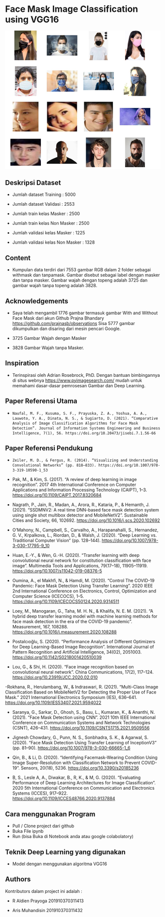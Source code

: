 # Face Mask Image Classification using VGG16
![](Photo/ss.jpeg)

## Deskripsi Dataset
- Jumlah dataset Training :  5000

- Jumlah dataset Validasi :  2553

- Jumlah train kelas Masker :  2500

- Jumlah train kelas Non Masker :  2500

- Jumlah validasi kelas Masker :  1225

- Jumlah validasi kelas Non Masker :  1328


## Content
- Kumpulan data terdiri dari 7553 gambar RGB dalam 2 folder sebagai withmask dan tanpamask. Gambar disebut sebagai label dengan masker dan tanpa masker. Gambar wajah dengan topeng adalah 3725 dan gambar wajah tanpa topeng adalah 3828.

## Acknowledgements
- Saya telah mengambil 1776 gambar termasuk gambar With and Without Face Mask dari akun Github Prajna Bhandary
  https://github.com/prajnasb/observations
Sisa 5777 gambar dikumpulkan dan disaring dari mesin pencari Google.

- 3725 Gambar Wajah dengan Masker

- 3828 Gambar Wajah tanpa Masker.

## Inspiration
- Terinspirasi oleh Adrian Rosebrock, PhD. Dengan bantuan bimbingannya di situs webnya https://www.pyimagesearch.com/ mudah untuk memahami dasar-dasar pemrosesan Gambar dan Deep Learning.

## Paper Referensi Utama

-	  Naufal, M. F., Kusuma, S. F., Prayuska, Z. A., Yoshua, A. A., Lauwoto, Y. A., Dinata, N. S., & Sugiarto, D. (2021). “Comparative Analysis of Image Classification Algorithms for Face Mask Detection”. Journal of Information Systems Engineering and Business Intelligence, 7(1), 56. https://doi.org/10.20473/jisebi.7.1.56-66

## Paper Referensi Pendukung 

-	  Zeiler, M. D., & Fergus, R. (2014). “Visualizing and Understanding Convolutional Networks” (pp. 818–833). https://doi.org/10.1007/978-3-319-10590-1_53


-	 Pak, M., & Kim, S. (2017). “A review of deep learning in image recognition”. 2017 4th International Conference on Computer Applications and Information Processing Technology (CAIPT), 1–3. https://doi.org/10.1109/CAIPT.2017.8320684

-	 Nagrath, P., Jain, R., Madan, A., Arora, R., Kataria, P., & Hemanth, J. (2021). “SSDMNV2: A real time DNN-based face mask detection system using single shot multibox detector and MobileNetV2”. Sustainable Cities and Society, 66, 102692. https://doi.org/10.1016/j.scs.2020.102692

- O’Mahony, N., Campbell, S., Carvalho, A., Harapanahalli, S., Hernandez, G. V., Krpalkova, L., Riordan, D., & Walsh, J. (2020). “Deep Learning vs. Traditional Computer Vision” (pp. 128–144). https://doi.org/10.1007/978-3-030-17795-9_10

- Huan, E.-Y., & Wen, G.-H. (2020). “Transfer learning with deep convolutional neural network for constitution classification with face image”. Multimedia Tools and Applications, 79(17–18), 11905–11919. https://doi.org/10.1007/s11042-019-08376-5

-	 Oumina, A., el Makhfi, N., & Hamdi, M. (2020). “Control The COVID-19 Pandemic: Face Mask Detection Using Transfer Learning”. 2020 IEEE 2nd International Conference on Electronics, Control, Optimization and Computer Science (ICECOCS), 1–5. https://doi.org/10.1109/ICECOCS50124.2020.9314511

-	 Loey, M., Manogaran, G., Taha, M. H. N., & Khalifa, N. E. M. (2021). “A hybrid deep transfer learning model with machine learning methods for face mask detection in the era of the COVID-19 pandemic”. Measurement, 167, 108288. https://doi.org/10.1016/j.measurement.2020.108288

-	 Postalcıoğlu, S. (2020). “Performance Analysis of Different Optimizers for Deep Learning-Based Image Recognition”. International Journal of Pattern Recognition and Artificial Intelligence, 34(02), 2051003. https://doi.org/10.1142/S0218001420510039

- Lou, G., & Shi, H. (2020). “Face image recognition based on convolutional neural network”. China Communications, 17(2), 117–124. https://doi.org/10.23919/JCC.2020.02.010

-Rokhana, R., Herulambang, W., & Indraswari, R. (2021). “Multi-Class Image Classification Based on MobileNetV2 for Detecting the Proper Use of Face Mask.” 2021 International Electronics Symposium (IES), 636–641. https://doi.org/10.1109/IES53407.2021.9594022

-	 Saranya, G., Sarkar, D., Ghosh, S., Basu, L., Kumaran, K., & Ananthi, N. (2021). “Face Mask Detection using CNN”. 2021 10th IEEE International Conference on Communication Systems and Network Technologies (CSNT), 426–431. https://doi.org/10.1109/CSNT51715.2021.9509556

-	 Jignesh Chowdary, G., Punn, N. S., Sonbhadra, S. K., & Agarwal, S. (2020). “Face Mask Detection Using Transfer Learning of InceptionV3” (pp. 81–90). https://doi.org/10.1007/978-3-030-66665-1_6

-	 Qin, B., & Li, D. (2020). “Identifying Facemask-Wearing Condition Using Image Super-Resolution with Classification Network to Prevent COVID-19”. Sensors, 20(18), 5236. https://doi.org/10.3390/s20185236

- B, S., Lesle A, A., Diwakar, B., R, K., & M, G. (2020). “Evaluating Performance of Deep Learning Architectures for Image Classification”. 2020 5th International Conference on Communication and Electronics Systems (ICCES), 917–922. https://doi.org/10.1109/ICCES48766.2020.9137884

## Cara menggunakan Program
- Pull / Clone project dari github
- Buka File ipynb
- Run (bisa Buka di Notebook anda atau google colabolatory)

## Teknik Deep Learning yang digunakan
 - Model dengan menggunakan algoritma VGG16

## Authors
Kontributors dalam project ini adalah : 

- R Aldien Prayoga 201910370311413

- Aris Muhandisin   201910370311432

